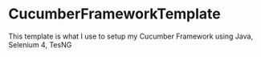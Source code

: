 # CucumberFrameworkTemplate
This template is what I use to setup my Cucumber Framework using Java, Selenium 4, TesNG
